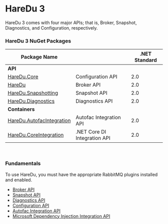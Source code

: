 # HareDu 3

HareDu 3 comes with four major APIs; that is, Broker, Snapshot, Diagnostics, and Configuration, respectively.

### HareDu 3 NuGet Packages

| Package Name |  | .NET Standard |
|---| --- | --- |
| **API** |  |  |
| [HareDu.Core](https://www.nuget.org/packages/HareDu.Core/) | Configuration API | 2.0 |
| [HareDu](https://www.nuget.org/packages/HareDu/) | Broker API | 2.0 |
| [HareDu.Snapshotting](https://www.nuget.org/packages/HareDu.Snapshotting/) | Snapshot API | 2.0 |
| [HareDu.Diagnostics](https://www.nuget.org/packages/HareDu.Diagnostics/) | Diagnostics API | 2.0 |
| **Containers** | | |
| [HareDu.AutofacIntegration](https://www.nuget.org/packages/HareDu.AutofacIntegration/) | Autofac Integration API | 2.0 |
| [HareDu.CoreIntegration](https://www.nuget.org/packages/HareDu.CoreIntegration/) | .NET Core DI Integration API| 2.0 |

<br>

### Fundamentals
To use HareDu, you must have the appropriate RabbitMQ plugins installed and enabled.

- [Broker API](https://github.com/ahives/HareDu3/blob/master/docs/broker-api.md)
- [Snapshot API](https://github.com/ahives/HareDu3/blob/master/docs/snapshot-api.md)
- [Diagnostics API](https://github.com/ahives/HareDu3/blob/master/docs/diagnostics-api.md)
- [Configuration API](https://github.com/ahives/HareDu3/blob/master/docs/configuration.md)
- [Autofac Integration API](https://github.com/ahives/HareDu3/blob/master/docs/autofac-integration.md)
- [Microsoft Dependency Injection Integration API](https://github.com/ahives/HareDu3/blob/master/docs/core-integration.md)

